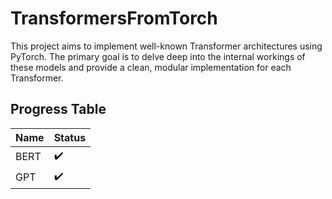 
# TransformersFromTorch

This project aims to implement well-known Transformer architectures using PyTorch. The primary goal is to delve deep into the internal workings of these models and provide a clean, modular implementation for each Transformer.

## Progress Table

| Name  | Status                  |
|-------|-------------------------|
| BERT  | :heavy_check_mark:      |
| GPT   | :heavy_check_mark:          |



